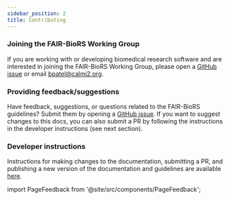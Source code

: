 ```yaml
---
sidebar_position: 2
title: Contributing
---
```


### Joining the FAIR-BioRS Working Group

If you are working with or developing biomedical research software and are interested in joining the FAIR-BioRS Working Group, please open a [GitHub issue](https://github.com/FAIR-BioRS/Docs/issues) or email bpatel@calmi2.org.

### Providing feedback/suggestions

Have feedback, suggestions, or questions related to the FAIR-BioRS guidelines? Submit them by opening a [GitHub issue](https://github.com/FAIR-BioRS/Docs/issues). If you want to suggest changes to this docs, you can also submit a PR by following the instructions in the developer instructions (see next section).

### Developer instructions

Instructions for making changes to the documentation, submitting a PR, and publishing a new version of the documentation and guidelines are available [here](https://github.com/FAIR-BioRS/Docs/).

import PageFeedback from '@site/src/components/PageFeedback';

<PageFeedback />
